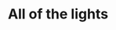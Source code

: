 ---
title:  All of the lights
snippit: The nightlife here runs the gamut, from rowdy izakayas and beer bars, to red-light entertainment and the infamous Robot Restaurant.
---